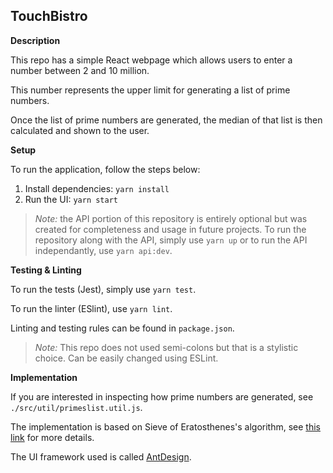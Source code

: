 
## TouchBistro

**Description**

This repo has a simple React webpage which allows users to enter a number between 2 and 10 million.

This number represents the upper limit for generating a list of prime numbers.

Once the list of prime numbers are generated, the median of that list is then calculated and shown to the user.



**Setup**

To run the application, follow the steps below:

1. Install dependencies: `yarn install`
2. Run the UI: `yarn start`

> _Note:_ the API portion of this repository is entirely optional but was created for completeness and usage in future projects.
To run the repository along with the API, simply use `yarn up` or to run the API independantly, use `yarn api:dev`.


**Testing & Linting**

To run the tests (Jest), simply use `yarn test`.

To run the linter (ESlint), use `yarn lint`.

Linting and testing rules can be found in `package.json`.

> _Note:_ This repo does not used semi-colons but that is a stylistic choice. Can be easily changed using ESLint.


**Implementation**

If you are interested in inspecting how prime numbers are generated, see `./src/util/primeslist.util.js`.

The implementation is based on Sieve of Eratosthenes's algorithm, see [this link](https://www.geeksforgeeks.org/sieve-of-eratosthenes/) for more details.

The UI framework used is called [AntDesign](https://ant.design/).